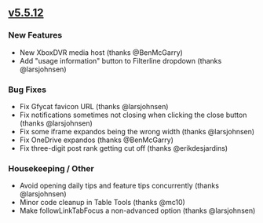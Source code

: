 ## [v5.5.12](https://github.com/honestbleeps/Reddit-Enhancement-Suite/releases/v5.5.12)


### New Features

- New XboxDVR media host (thanks @BenMcGarry)
- Add "usage information" button to Filterline dropdown (thanks @larsjohnsen)

### Bug Fixes

- Fix Gfycat favicon URL (thanks @larsjohnsen)
- Fix notifications sometimes not closing when clicking the close button (thanks @larsjohnsen)
- Fix some iframe expandos being the wrong width (thanks @larsjohnsen)
- Fix OneDrive expandos (thanks @BenMcGarry)
- Fix three-digit post rank getting cut off (thanks @erikdesjardins)

### Housekeeping / Other

- Avoid opening daily tips and feature tips concurrently (thanks @larsjohnsen)
- Minor code cleanup in Table Tools (thanks @mc10)
- Make followLinkTabFocus a non-advanced option (thanks @larsjohnsen)
